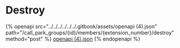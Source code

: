 # Destroy

{% openapi src="../../../../../../.gitbook/assets/openapi (4).json" path="/call_park_groups/{id}/members/{extension_number}/destroy" method="post" %}
[openapi (4).json](<../../../../../../.gitbook/assets/openapi (4).json>)
{% endopenapi %}
